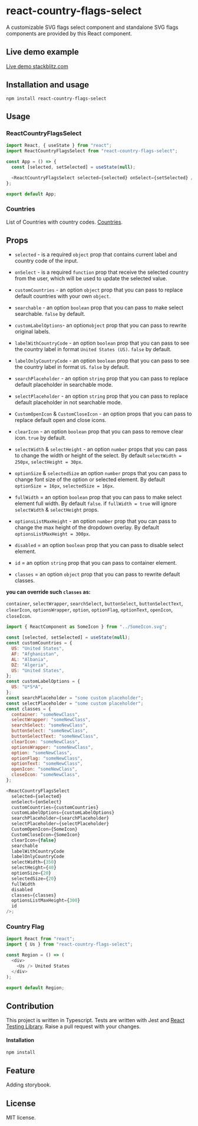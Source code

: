 # react-country-flags-select

A customizable SVG flags select component and standalone SVG flags components are provided by this React component.

## Live demo example

[Live demo stackblitz.com](https://stackblitz.com/edit/react-ts-5hkkek?file=App.tsx)

## Installation and usage

```
npm install react-country-flags-select
```

## Usage

### ReactCountryFlagsSelect

```javascript
import React, { useState } from "react";
import ReactCountryFlagsSelect from "react-country-flags-select";

const App = () => {
  const [selected, setSelected] = useState(null);

  <ReactCountryFlagsSelect selected={selected} onSelect={setSelected} />;
};

export default App;
```

### Countries

List of Countries with country codes. [Countries](https://github.com/Kost927/react-country-flags-select/blob/main/src/utils/countries.ts).

## Props

- `selected` - is a required `object` prop that contains current label and country code of the input.
  <br>

- `onSelect` - is a required `function` prop that receive the selected country from the user, which will be used to update the selected value.
  <br>

- `customCountries` - an option `object` prop that you can pass to replace default countries with your own `object`.
  <br>

- `searchable` - an option `boolean` prop that you can pass to make select searchable. `false` by default.
  <br>

- `customLabelOptions`- an option`object` prop that you can pass to rewrite original labels.
  <br>

- `labelWithCountryCode` - an option `boolean` prop that you can pass to see the country label in format `United States (US)`. `false` by default.
  <br>

- `labelOnlyCountryCode` - an option `boolean` prop that you can pass to see the country label in format `US`. `false` by default.
  <br>

- `searchPlaceholder` - an option `string` prop that you can pass to replace default placeholder in searchable mode.
  <br>

- `selectPlaceholder` - an option `string` prop that you can pass to replace default placeholder in not searchable mode.
  <br>

- `CustomOpenIcon` & `CustomCloseIcon` - an option props that you can pass to replace default open and close icons.
  <br>

- `clearIcon` - an option `boolean` prop that you can pass to remove clear icon. `true` by default.
  <br>

- `selectWidth` & `selectHeight` - an option `number` props that you can pass to change the width or height of the select.
  By default `selectWidth = 250px`, `selectHeight = 30px`.
  <br>

- `optionSize` & `selectedSize` an option `number` props that you can pass to change font size of the option or selected element.
  By default `optionSize = 16px`, `selectedSize = 16px`.
  <br>

- `fullWidth` = an option `boolean` prop that you can pass to make select element full width. By default `false`.
  if `fullWidth = true` will ignore `selectWidth` & `selectHeight` props.
  <br>

- `optionsListMaxHeight` - an option `number` prop that you can pass to change the max height of the dropdown overlay.
  By default `optionsListMaxHeight = 300px`.
  <br>

- `disabled` = an option `boolean` prop that you can pass to disable select element.
  <br>

- `id` = an option `string` prop that you can pass to container element.
  <br>

- `classes` = an option `object` prop that you can pass to rewrite default classes.
  <br>

**you can override such `classes` as:**
<br>

`container`, `selectWrapper`, `searchSelect`, `buttonSelect`, `buttonSelectText`, `clearIcon`, `optionsWrapper`,
`option`, `optionFlag`, `optionText`, `openIcon`, `closeIcon`.

```javascript
import { ReactComponent as SomeIcon } from "../SomeIcon.svg";

const [selected, setSelected] = useState(null);
const customCountries = {
  US: "United States",
  AF: "Afghanistan",
  AL: "Albania",
  DZ: "Algeria",
  US: "United States",
};
const customLabelOptions = {
  US: "U*S*A",
};
const searchPlaceholder = "some custom placeholder";
const selectPlaceholder = "some custom placeholder";
const classes = {
  container: "someNewClass",
  selectWrapper: "someNewClass",
  searchSelect: "someNewClass",
  buttonSelect: "someNewClass",
  buttonSelectText: "someNewClass",
  clearIcon: "someNewClass",
  optionsWrapper: "someNewClass",
  option: "someNewClass",
  optionFlag: "someNewClass",
  optionText: "someNewClass",
  openIcon: "someNewClass",
  closeIcon: "someNewClass",
};

<ReactCountryFlagsSelect
  selected={selected}
  onSelect={onSelect}
  customCountries={customCountries}
  customLabelOptions={customLabelOptions}
  searchPlaceholder={searchPlaceholder}
  selectPlaceholder={selectPlaceholder}
  CustomOpenIcon={SomeIcon}
  CustomCloseIcon={SomeIcon}
  clearIcon={false}
  searchable
  labelWithCountryCode
  labelOnlyCountryCode
  selectWidth={350}
  selectHeight={40}
  optionSize={20}
  selectedSize={20}
  fullWidth
  disabled
  classes={classes}
  optionsListMaxHeight={300}
  id
/>;
```

### Country Flag

```javascript
import React from "react";
import { Us } from "react-country-flags-select";

const Region = () => (
  <div>
    <Us /> United States
  </div>
);

export default Region;
```

## Contribution

This project is written in Typescript. Tests are written with Jest and [React Testing Library](https://testing-library.com/docs/react-testing-library/intro/). Raise a pull request with your changes.

#### Installation

```
npm install
```

## Feature

Adding storybook.

## License

MIT license.
